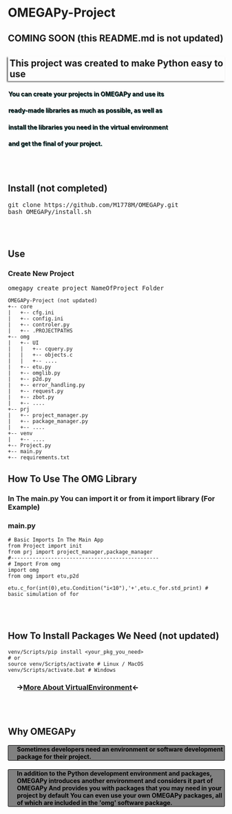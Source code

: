 # OMEGAPy-Project

## COMING SOON (this README.md is not updated)

<h2 style="box-shadow:-2px 1.5px 3px rgb(68,68,68);padding:4px">This project was created to make Python easy to use</h2>


<h4 style="padding-left:10px;padding:1px;text-shadow:1px 1px rgb(36,100,100);"> You can create your projects in OMEGAPy and use its </h4>
<h4 style="padding-left:10px;padding:1px;text-shadow:1px 1px rgb(36,100,100);"> ready-made libraries as much as possible, as well as </h4>
<h4 style="padding-left:10px;padding:1px;text-shadow:1px 1px rgb(36,100,100);"> install the libraries you need in the virtual environment</h4>
<h4 style="padding-left:10px;padding:1px;text-shadow:1px 1px rgb(36,100,100);"> and get the final of your project. </h4>

<br>
<br>

## Install (not completed)
<pre>
git clone https://github.com/M1778M/OMEGAPy.git
bash OMEGAPy/install.sh
</pre>

<br>
<br>

## Use
### Create New Project
<pre>
omegapy create project NameOfProject_Folder
</pre>
```
OMEGAPy-Project (not updated)
+-- core
|   +-- cfg.ini
|   +-- config.ini
|   +-- controler.py
|   +-- .PROJECTPATHS
+-- omg
|   +-- UI
|   |   +-- cquery.py
|   |   +-- objects.c
|   |   +-- ....
|   +-- etu.py
|   +-- omglib.py
|   +-- p2d.py
|   +-- error_handling.py
|   +-- request.py
|   +-- zbot.py
|   +-- ....
+-- prj
|   +-- project_manager.py
|   +-- package_manager.py
|   +-- ....
+-- venv
|   +-- ....
+-- Project.py
+-- main.py
+-- requirements.txt
```

## How To Use The OMG Library
### In The main.py You can import it or from it import library (For Example)
### main.py
```
# Basic Imports In The Main App
from Project import init
from prj import project_manager,package_manager
#------------------------------------------------
# Import From omg
import omg
from omg import etu,p2d

etu.c_for(int(0),etu.Condition("i<10"),'+',etu.c_for.std_print) # basic simulation of for
```

<br>
<br>

## How To Install Packages We Need (not updated)

```
venv/Scripts/pip install <your_pkg_you_need>
# or
source venv/Scripts/activate # Linux / MacOS
venv/Scripts/activate.bat # Windows
```
<h3 style="padding-left:20px;color:black">-><a href="https://docs.python.org/3/library/venv.html">More About VirtualEnvironment</a><-</h3>

<br>
<br>

## Why OMEGAPy
<h4 style="padding-left:20px;background-color:gray;color:black;border:1px solid black;border-radius:2px;">
Sometimes developers need an environment or software development package for their project.
</h4>
<h4 style="padding-left:20px;background-color:gray;color:black;border:1px solid black;border-radius:2px;">
In addition to the Python development environment and packages, OMEGAPy introduces another environment and considers it part of OMEGAPy
And provides you with packages that you may need in your project by default
You can even use your own OMEGAPy packages, all of which are included in the 'omg' software package.
</h4>
